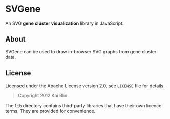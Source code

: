 SVGene
======

An SVG **gene cluster visualization** library in JavaScript.

About
-----
SVGene can be used to draw in-browser SVG graphs from gene cluster data.


License
-------

Licensed under the Apache License version 2.0, see `LICENSE` file for details.

> Copyright 2012 Kai Blin

The `lib` directory contains third-party libraries that have their own licence terms.
They are provided for convenience.
